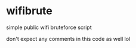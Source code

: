 # wifibrute
simple public wifi bruteforce script

don't expect any comments in this code as well lol
